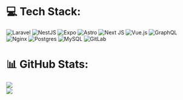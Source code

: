 # 💻 Tech Stack:
![Laravel](https://img.shields.io/badge/laravel-%23FF2D20.svg?style=plastic&logo=laravel&logoColor=white) ![NestJS](https://img.shields.io/badge/nestjs-%23E0234E.svg?style=plastic&logo=nestjs&logoColor=white) ![Expo](https://img.shields.io/badge/expo-1C1E24?style=plastic&logo=expo&logoColor=#D04A37) ![Astro](https://img.shields.io/badge/astro-%232C2052.svg?style=plastic&logo=astro&logoColor=white) ![Next JS](https://img.shields.io/badge/Next-black?style=plastic&logo=next.js&logoColor=white) ![Vue.js](https://img.shields.io/badge/vue.js-%2335495e.svg?style=plastic&logo=vuedotjs&logoColor=%234FC08D) ![GraphQL](https://img.shields.io/badge/-GraphQL-E10098?style=plastic&logo=graphql&logoColor=white) ![Nginx](https://img.shields.io/badge/nginx-%23009639.svg?style=plastic&logo=nginx&logoColor=white) ![Postgres](https://img.shields.io/badge/postgres-%23316192.svg?style=plastic&logo=postgresql&logoColor=white) ![MySQL](https://img.shields.io/badge/mysql-4479A1.svg?style=plastic&logo=mysql&logoColor=white)  ![GitLab](https://img.shields.io/badge/gitlab-%23181717.svg?style=plastic&logo=gitlab&logoColor=white) 
# 📊 GitHub Stats:
![](https://github-readme-stats.vercel.app/api?username=aveok4now&theme=tokyonight&hide_border=false&include_all_commits=false&count_private=false)<br/>
![](https://github-readme-streak-stats.herokuapp.com/?user=aveok4now&theme=tokyonight&hide_border=false)<br/>
